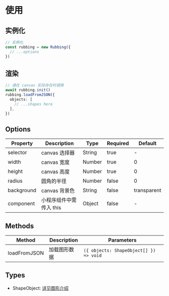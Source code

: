 # 使用

## 实例化

```ts
// 实例化
const rubbing = new Rubbing({
  // ...options
})
```

## 渲染

```ts
// 请在 canvas 实际存在时调用
await rubbing.init()
rubbing.loadFromJSON({
  objects: [
    // ...shapes here
  ],
})
```

## Options

| Property | Description | Type | Required | Default |
| --- | --- | --- | --- | --- |
| selector | canvas 选择器 | String | true | - |
| width | canvas 宽度 | Number | true | 0 |
| height | canvas 高度 | Number | true | 0 |
| radius | 圆角的半径 | Number | false | 0 |
| background | canvas 背景色 | String | false | transparent |
| component | 小程序组件中需传入 this | Object | false | - |


## Methods
| Method | Description | Parameters |
| --- | --- | --- |
| loadFromJSON | 加载图形数据 | `({ objects: ShapeObject[] }) => void` | true | - |

## Types

- ShapeObject: [详见图形介绍](/shapes/)

